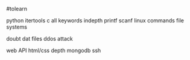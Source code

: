 #tolearn 


python
	itertools
c
	all keywords
	indepth printf scanf
linux
	commands
	file systems
 

doubt
	dat files
	ddos attack

web 
	API
	html/css depth
	mongodb
	ssh